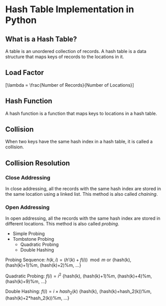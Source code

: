 # Hash Table Implementation in Python

## What is a Hash Table?

A table is an unordered collection of records.
A hash table is a data structure that maps keys of records to the locations in it.

## Load Factor

\[\lambda = \frac{Number of Records}{Number of Locations}\]

## Hash Function

A hash function is a function that maps keys to locations in a hash table.

## Collision

When two keys have the same hash index in a hash table, it is called a collision.

## Collision Resolution

### Close Addressing

In close addressing, all the records with the same hash index are stored in the same location using a linked list. This method is also called $chaining$.

### Open Addressing

In open addressing, all the records with the same hash index are stored in different locations. This method is also called $probing$.

 - Simple Probing
 - Tombstone Probing
   - Quadratic Probing
   - Double Hashing
   
Probing Sequence: $h(k, i) = (h'(k) + f(i)) \mod m$
or {hash(k), (hash(k)+1)%m, (hash(k)+2)%m, ...}

Quadratic Probing: $f(i) = i^2$
{hash(k), (hash(k)+1)%m, (hash(k)+4)%m, (hash(k)+9)%m, ...}

Double Hashing: $f(i) = i \times hash_2(k)$
{hash(k), (hash(k)+hash_2(k))%m, (hash(k)+2*hash_2(k))%m, ...}